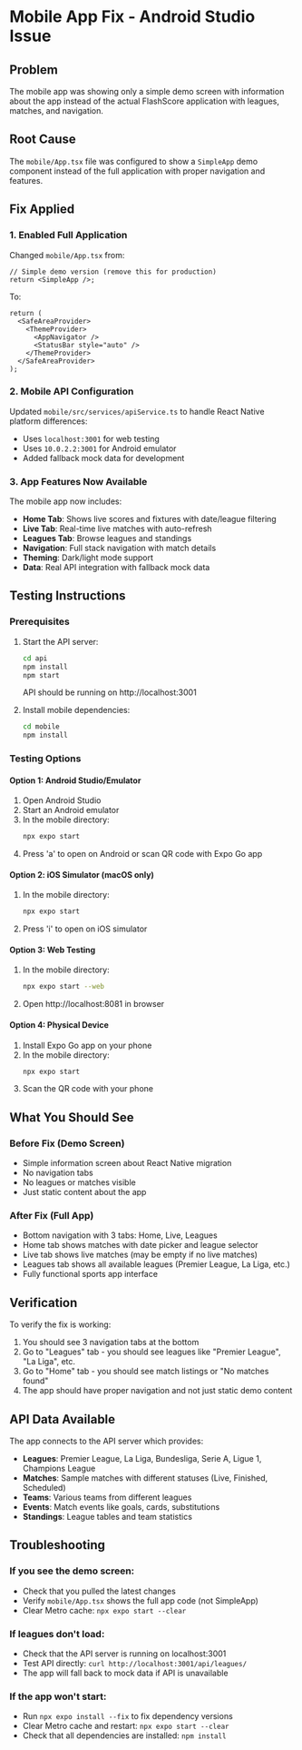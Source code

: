 # Mobile App Fix - Android Studio Issue

## Problem
The mobile app was showing only a simple demo screen with information about the app instead of the actual FlashScore application with leagues, matches, and navigation.

## Root Cause
The `mobile/App.tsx` file was configured to show a `SimpleApp` demo component instead of the full application with proper navigation and features.

## Fix Applied

### 1. Enabled Full Application
Changed `mobile/App.tsx` from:
```tsx
// Simple demo version (remove this for production)
return <SimpleApp />;
```

To:
```tsx
return (
  <SafeAreaProvider>
    <ThemeProvider>
      <AppNavigator />
      <StatusBar style="auto" />
    </ThemeProvider>
  </SafeAreaProvider>
);
```

### 2. Mobile API Configuration
Updated `mobile/src/services/apiService.ts` to handle React Native platform differences:
- Uses `localhost:3001` for web testing
- Uses `10.0.2.2:3001` for Android emulator
- Added fallback mock data for development

### 3. App Features Now Available
The mobile app now includes:
- **Home Tab**: Shows live scores and fixtures with date/league filtering
- **Live Tab**: Real-time live matches with auto-refresh
- **Leagues Tab**: Browse leagues and standings
- **Navigation**: Full stack navigation with match details
- **Theming**: Dark/light mode support
- **Data**: Real API integration with fallback mock data

## Testing Instructions

### Prerequisites
1. Start the API server:
   ```bash
   cd api
   npm install
   npm start
   ```
   API should be running on http://localhost:3001

2. Install mobile dependencies:
   ```bash
   cd mobile
   npm install
   ```

### Testing Options

#### Option 1: Android Studio/Emulator
1. Open Android Studio
2. Start an Android emulator
3. In the mobile directory:
   ```bash
   npx expo start
   ```
4. Press 'a' to open on Android or scan QR code with Expo Go app

#### Option 2: iOS Simulator (macOS only)
1. In the mobile directory:
   ```bash
   npx expo start
   ```
2. Press 'i' to open on iOS simulator

#### Option 3: Web Testing
1. In the mobile directory:
   ```bash
   npx expo start --web
   ```
2. Open http://localhost:8081 in browser

#### Option 4: Physical Device
1. Install Expo Go app on your phone
2. In the mobile directory:
   ```bash
   npx expo start
   ```
3. Scan the QR code with your phone

## What You Should See

### Before Fix (Demo Screen)
- Simple information screen about React Native migration
- No navigation tabs
- No leagues or matches visible
- Just static content about the app

### After Fix (Full App)
- Bottom navigation with 3 tabs: Home, Live, Leagues
- Home tab shows matches with date picker and league selector
- Live tab shows live matches (may be empty if no live matches)
- Leagues tab shows all available leagues (Premier League, La Liga, etc.)
- Fully functional sports app interface

## Verification

To verify the fix is working:
1. You should see 3 navigation tabs at the bottom
2. Go to "Leagues" tab - you should see leagues like "Premier League", "La Liga", etc.
3. Go to "Home" tab - you should see match listings or "No matches found"
4. The app should have proper navigation and not just static demo content

## API Data Available

The app connects to the API server which provides:
- **Leagues**: Premier League, La Liga, Bundesliga, Serie A, Ligue 1, Champions League
- **Matches**: Sample matches with different statuses (Live, Finished, Scheduled)
- **Teams**: Various teams from different leagues
- **Events**: Match events like goals, cards, substitutions
- **Standings**: League tables and team statistics

## Troubleshooting

### If you see the demo screen:
- Check that you pulled the latest changes
- Verify `mobile/App.tsx` shows the full app code (not SimpleApp)
- Clear Metro cache: `npx expo start --clear`

### If leagues don't load:
- Check that the API server is running on localhost:3001
- Test API directly: `curl http://localhost:3001/api/leagues/`
- The app will fall back to mock data if API is unavailable

### If the app won't start:
- Run `npx expo install --fix` to fix dependency versions
- Clear Metro cache and restart: `npx expo start --clear`
- Check that all dependencies are installed: `npm install`